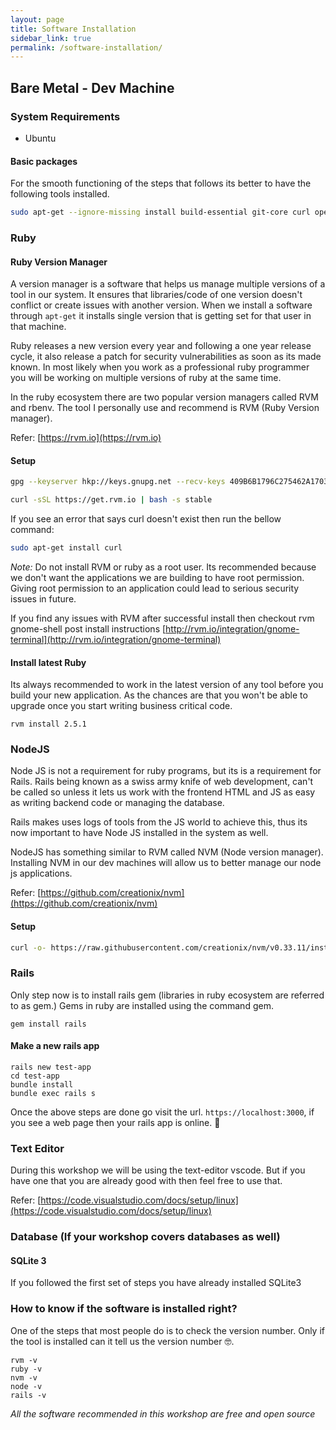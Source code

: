```yaml
---
layout: page
title: Software Installation
sidebar_link: true
permalink: /software-installation/
---
```


## Bare Metal - Dev Machine

### System Requirements

* Ubuntu

#### Basic packages

For the smooth functioning of the steps that follows its better to have the following tools installed.


```sh
sudo apt-get --ignore-missing install build-essential git-core curl openssl libssl-dev libcurl4-openssl-dev zlib1g zlib1g-dev libreadline6-dev libyaml-dev libsqlite3-dev libsqlite3-0 sqlite3 libxml2-dev libxslt1-dev libffi-dev software-properties-common libgdm-dev libncurses5-dev automake autoconf libtool bison
```

### Ruby

#### Ruby Version Manager

A version manager is a software that helps us manage multiple versions of a tool in our system. It ensures
that libraries/code of one version doesn't conflict or create issues with another version. When we install a
software through `apt-get` it installs single version that is getting set for that user in that machine.

Ruby releases a new version every year and following a one year release cycle, it also release a patch for
security vulnerabilities as soon as its made known. In most likely when you work as a professional ruby programmer you will be working on multiple versions of ruby at the same time.

In the ruby ecosystem there are two popular version managers called RVM and rbenv. The tool I personally use and recommend is RVM (Ruby Version manager).

Refer: [https://rvm.io](https://rvm.io)

#### Setup

```sh
gpg --keyserver hkp://keys.gnupg.net --recv-keys 409B6B1796C275462A1703113804BB82D39DC0E3 7D2BAF1CF37B13E2069D6956105BD0E739499BDB

curl -sSL https://get.rvm.io | bash -s stable
```

If you see an error that says curl doesn't exist then run the bellow command:

```sh
sudo apt-get install curl
```

*Note:* Do not install RVM or ruby as a root user. Its recommended because we don't want
the applications we are building to have root permission. Giving root permission to an application could lead to serious security issues in future.

If you find any issues with RVM after successful install then checkout rvm gnome-shell post install instructions [http://rvm.io/integration/gnome-terminal](http://rvm.io/integration/gnome-terminal)

#### Install latest Ruby

Its always recommended to work in the latest version of any tool before you build your new
application. As the chances are that you won't be able to upgrade once you start writing business critical code.

```
rvm install 2.5.1
```

### NodeJS

Node JS is not a requirement for ruby programs, but its is a requirement for Rails. Rails being known as a swiss army knife of web development, can't be called so unless it lets us work with the frontend HTML and JS as easy as writing backend code or managing the database.

Rails makes uses logs of tools from the JS world to achieve this, thus its now important to have Node JS installed in the system as well.

NodeJS has something similar to RVM called NVM (Node version manager). Installing NVM in our dev machines will allow us to better manage our node js applications.

Refer: [https://github.com/creationix/nvm](https://github.com/creationix/nvm)

#### Setup

```sh
curl -o- https://raw.githubusercontent.com/creationix/nvm/v0.33.11/install.sh | bash
```


### Rails

Only step now is to install rails gem (libraries in ruby ecosystem are referred to as gem.) Gems in ruby are installed using the command gem.

```
gem install rails
```

#### Make a new rails app

```
rails new test-app
cd test-app
bundle install
bundle exec rails s
```

Once the above steps are done go visit the url. `https://localhost:3000`, if you see a web page then your rails app is online. 🎉

### Text Editor

During this workshop we will be using the text-editor vscode. But if you have one that you are already good with then feel free to use that.

Refer: [https://code.visualstudio.com/docs/setup/linux](https://code.visualstudio.com/docs/setup/linux)

### Database (If your workshop covers databases as well)

#### SQLite 3

If you followed the first set of steps you have already installed SQLite3


### How to know if the software is installed right?

One of the steps that most people do is to check the version number. Only if the tool is installed
can it tell us the version number 🤓.

```
rvm -v
ruby -v
nvm -v
node -v
rails -v
```

*All the software recommended in this workshop are free and open source*
